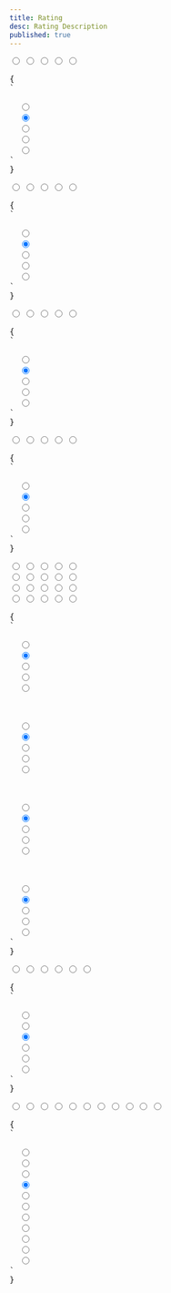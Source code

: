 ```yaml
---
title: Rating
desc: Rating Description
published: true
---
```


<script>
  import Component from "@components/Component.svelte"
</script>

<Component title="Rating">
<div class="rating">
  <input type="radio" name="rating-1" class="mask mask-star">
  <input type="radio" name="rating-1" checked="checked" class="mask mask-star">
  <input type="radio" name="rating-1" class="mask mask-star">
  <input type="radio" name="rating-1" class="mask mask-star">
  <input type="radio" name="rating-1" class="mask mask-star">
</div>
<pre slot="html">{
`<div class="rating">
  <input type="radio" name="rating-1" class="mask mask-star">
  <input type="radio" name="rating-1" checked="checked" class="mask mask-star">
  <input type="radio" name="rating-1" class="mask mask-star">
  <input type="radio" name="rating-1" class="mask mask-star">
  <input type="radio" name="rating-1" class="mask mask-star">
</div>`
}</pre>
</Component>

<Component title="mask-star-2 with warning color">
<div class="rating">
  <input type="radio" name="rating-2" class="mask mask-star-2 bg-warning">
  <input type="radio" name="rating-2" checked="checked" class="mask mask-star-2 bg-warning">
  <input type="radio" name="rating-2" class="mask mask-star-2 bg-warning">
  <input type="radio" name="rating-2" class="mask mask-star-2 bg-warning">
  <input type="radio" name="rating-2" class="mask mask-star-2 bg-warning">
</div>
<pre slot="html">{
`<div class="rating">
  <input type="radio" name="rating-2" class="mask mask-star-2 bg-warning">
  <input type="radio" name="rating-2" checked="checked" class="mask mask-star-2 bg-warning">
  <input type="radio" name="rating-2" class="mask mask-star-2 bg-warning">
  <input type="radio" name="rating-2" class="mask mask-star-2 bg-warning">
  <input type="radio" name="rating-2" class="mask mask-star-2 bg-warning">
</div>`
}</pre>
</Component>

<Component title="mask-heart with multiple colors">
<div class="gap-1 rating">
  <input type="radio" name="rating-3" class="mask mask-heart bg-red-400">
  <input type="radio" name="rating-3" checked="checked" class="mask mask-heart bg-orange-400">
  <input type="radio" name="rating-3" class="mask mask-heart bg-yellow-400">
  <input type="radio" name="rating-3" class="mask mask-heart bg-lime-400">
  <input type="radio" name="rating-3" class="mask mask-heart bg-green-400">
</div>
<pre slot="html">{
`<div class="gap-1 rating">
  <input type="radio" name="rating-3" class="mask mask-heart bg-red-400">
  <input type="radio" name="rating-3" checked="checked" class="mask mask-heart bg-orange-400">
  <input type="radio" name="rating-3" class="mask mask-heart bg-yellow-400">
  <input type="radio" name="rating-3" class="mask mask-heart bg-lime-400">
  <input type="radio" name="rating-3" class="mask mask-heart bg-green-400">
</div>`
}</pre>
</Component>

<Component title="mask-star-2 with green-500 color">
<div class="rating">
  <input type="radio" name="rating-4" class="bg-green-500 mask mask-star-2">
  <input type="radio" name="rating-4" checked="checked" class="bg-green-500 mask mask-star-2">
  <input type="radio" name="rating-4" class="bg-green-500 mask mask-star-2">
  <input type="radio" name="rating-4" class="bg-green-500 mask mask-star-2">
  <input type="radio" name="rating-4" class="bg-green-500 mask mask-star-2">
</div>
<pre slot="html">{
`<div class="rating">
  <input type="radio" name="rating-4" class="bg-green-500 mask mask-star-2">
  <input type="radio" name="rating-4" checked="checked" class="bg-green-500 mask mask-star-2">
  <input type="radio" name="rating-4" class="bg-green-500 mask mask-star-2">
  <input type="radio" name="rating-4" class="bg-green-500 mask mask-star-2">
  <input type="radio" name="rating-4" class="bg-green-500 mask mask-star-2">
</div>`
}</pre>
</Component>

<Component title="Sizes">
<div class="flex flex-col gap-2 items-center">
  <div class="rating rating-xs">
    <input type="radio" name="rating-5" class="mask mask-star-2 bg-warning">
    <input type="radio" name="rating-5" checked="checked" class="mask mask-star-2 bg-warning">
    <input type="radio" name="rating-5" class="mask mask-star-2 bg-warning">
    <input type="radio" name="rating-5" class="mask mask-star-2 bg-warning">
    <input type="radio" name="rating-5" class="mask mask-star-2 bg-warning">
  </div>
  <div class="rating rating-sm">
    <input type="radio" name="rating-6" class="mask mask-star-2 bg-warning">
    <input type="radio" name="rating-6" checked="checked" class="mask mask-star-2 bg-warning">
    <input type="radio" name="rating-6" class="mask mask-star-2 bg-warning">
    <input type="radio" name="rating-6" class="mask mask-star-2 bg-warning">
    <input type="radio" name="rating-6" class="mask mask-star-2 bg-warning">
  </div>
  <div class="rating rating-md">
    <input type="radio" name="rating-7" class="mask mask-star-2 bg-warning">
    <input type="radio" name="rating-7" checked="checked" class="mask mask-star-2 bg-warning">
    <input type="radio" name="rating-7" class="mask mask-star-2 bg-warning">
    <input type="radio" name="rating-7" class="mask mask-star-2 bg-warning">
    <input type="radio" name="rating-7" class="mask mask-star-2 bg-warning">
  </div>
  <div class="rating rating-lg">
    <input type="radio" name="rating-8" class="mask mask-star-2 bg-warning">
    <input type="radio" name="rating-8" checked="checked" class="mask mask-star-2 bg-warning">
    <input type="radio" name="rating-8" class="mask mask-star-2 bg-warning">
    <input type="radio" name="rating-8" class="mask mask-star-2 bg-warning">
    <input type="radio" name="rating-8" class="mask mask-star-2 bg-warning">
  </div>
</div>
<pre slot="html">{
`<!-- xs -->
<div class="rating rating-xs">
  <input type="radio" name="rating-5" class="mask mask-star-2 bg-warning">
  <input type="radio" name="rating-5" checked="checked" class="mask mask-star-2 bg-warning">
  <input type="radio" name="rating-5" class="mask mask-star-2 bg-warning">
  <input type="radio" name="rating-5" class="mask mask-star-2 bg-warning">
  <input type="radio" name="rating-5" class="mask mask-star-2 bg-warning">
</div>
<!-- sm -->
<div class="rating rating-sm">
  <input type="radio" name="rating-6" class="mask mask-star-2 bg-warning">
  <input type="radio" name="rating-6" checked="checked" class="mask mask-star-2 bg-warning">
  <input type="radio" name="rating-6" class="mask mask-star-2 bg-warning">
  <input type="radio" name="rating-6" class="mask mask-star-2 bg-warning">
  <input type="radio" name="rating-6" class="mask mask-star-2 bg-warning">
</div>
<!-- md -->
<div class="rating rating-md">
  <input type="radio" name="rating-7" class="mask mask-star-2 bg-warning">
  <input type="radio" name="rating-7" checked="checked" class="mask mask-star-2 bg-warning">
  <input type="radio" name="rating-7" class="mask mask-star-2 bg-warning">
  <input type="radio" name="rating-7" class="mask mask-star-2 bg-warning">
  <input type="radio" name="rating-7" class="mask mask-star-2 bg-warning">
</div>
<!-- lg -->
<div class="rating rating-lg">
  <input type="radio" name="rating-8" class="mask mask-star-2 bg-warning">
  <input type="radio" name="rating-8" checked="checked" class="mask mask-star-2 bg-warning">
  <input type="radio" name="rating-8" class="mask mask-star-2 bg-warning">
  <input type="radio" name="rating-8" class="mask mask-star-2 bg-warning">
  <input type="radio" name="rating-8" class="mask mask-star-2 bg-warning">
</div>`
}</pre>
</Component>

<Component title="with `rating-hidden` (to clear the rating)">
<div class="rating rating-lg">
  <input type="radio" name="rating-9" class="rating-hidden">
  <input type="radio" name="rating-9" class="mask mask-star-2">
  <input type="radio" name="rating-9" checked="checked" class="mask mask-star-2">
  <input type="radio" name="rating-9" class="mask mask-star-2">
  <input type="radio" name="rating-9" class="mask mask-star-2">
  <input type="radio" name="rating-9" class="mask mask-star-2">
</div>
<pre slot="html">{
`<div class="rating rating-lg">
  <input type="radio" name="rating-9" class="rating-hidden">
  <input type="radio" name="rating-9" class="mask mask-star-2">
  <input type="radio" name="rating-9" checked="checked" class="mask mask-star-2">
  <input type="radio" name="rating-9" class="mask mask-star-2">
  <input type="radio" name="rating-9" class="mask mask-star-2">
  <input type="radio" name="rating-9" class="mask mask-star-2">
</div>`
}</pre>
</Component>

<Component title="half stars">
<div class="rating rating-lg rating-half">
  <input type="radio" name="rating-10" class="rating-hidden">
  <input type="radio" name="rating-10" class="bg-green-500 mask mask-star-2 mask-half-1">
  <input type="radio" name="rating-10" class="bg-green-500 mask mask-star-2 mask-half-2">
  <input type="radio" name="rating-10" class="bg-green-500 mask mask-star-2 mask-half-1" checked="checked">
  <input type="radio" name="rating-10" class="bg-green-500 mask mask-star-2 mask-half-2">
  <input type="radio" name="rating-10" class="bg-green-500 mask mask-star-2 mask-half-1">
  <input type="radio" name="rating-10" class="bg-green-500 mask mask-star-2 mask-half-2">
  <input type="radio" name="rating-10" class="bg-green-500 mask mask-star-2 mask-half-1">
  <input type="radio" name="rating-10" class="bg-green-500 mask mask-star-2 mask-half-2">
  <input type="radio" name="rating-10" class="bg-green-500 mask mask-star-2 mask-half-1">
  <input type="radio" name="rating-10" class="bg-green-500 mask mask-star-2 mask-half-2">
</div>
<pre slot="html">{
`<div class="rating rating-lg rating-half">
  <input type="radio" name="rating-10" class="rating-hidden">
  <input type="radio" name="rating-10" class="bg-green-500 mask mask-star-2 mask-half-1">
  <input type="radio" name="rating-10" class="bg-green-500 mask mask-star-2 mask-half-2">
  <input type="radio" name="rating-10" class="bg-green-500 mask mask-star-2 mask-half-1" checked="checked">
  <input type="radio" name="rating-10" class="bg-green-500 mask mask-star-2 mask-half-2">
  <input type="radio" name="rating-10" class="bg-green-500 mask mask-star-2 mask-half-1">
  <input type="radio" name="rating-10" class="bg-green-500 mask mask-star-2 mask-half-2">
  <input type="radio" name="rating-10" class="bg-green-500 mask mask-star-2 mask-half-1">
  <input type="radio" name="rating-10" class="bg-green-500 mask mask-star-2 mask-half-2">
  <input type="radio" name="rating-10" class="bg-green-500 mask mask-star-2 mask-half-1">
  <input type="radio" name="rating-10" class="bg-green-500 mask mask-star-2 mask-half-2">
</div>`
}</pre>
</Component>
